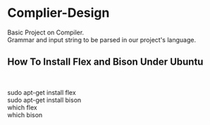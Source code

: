 # Complier-Design <br />
Basic Project on Compiler. <br />
Grammar and input string to be parsed in our project's language. <br />

<h2>How To Install Flex and Bison Under Ubuntu</h2> <br />

sudo apt-get install flex <br />
sudo apt-get install bison <br />
which flex <!--- To make sure flex is installed --> <br />
which bison <!--- To make sure bison is installed --> <br />

